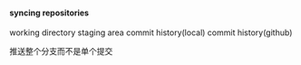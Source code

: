 
#### syncing repositories
working directory
staging area 
commit history(local)
commit history(github)

推送整个分支而不是单个提交

